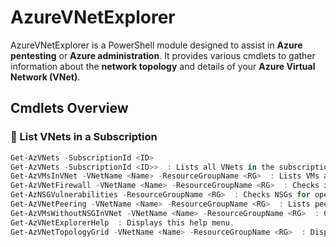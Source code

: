 # AzureVNetExplorer

AzureVNetExplorer is a PowerShell module designed to assist in **Azure pentesting** or **Azure administration**. It provides various cmdlets to gather information about the **network topology** and details of your **Azure Virtual Network (VNet)**.

## Cmdlets Overview

### 🔹 List VNets in a Subscription
```powershell
Get-AzVNets -SubscriptionId <ID>
Get-AzVNets -SubscriptionId <ID>>  : Lists all VNets in the subscription.
Get-AzVMsInVNet -VNetName <Name> -ResourceGroupName <RG>  : Lists VMs and their IPs in a VNet.
Get-AzVNetFirewall -VNetName <Name> -ResourceGroupName <RG>  : Checks if a Firewall is linked to a VNet.
Get-AzNSGVulnerabilities -ResourceGroupName <RG>  : Checks NSGs for open inbound rules (high-risk ports).
Get-AzVNetPeering -VNetName <Name> -ResourceGroupName <RG>  : Lists peered VNets and verifies connectivity.
Get-AzVMsWithoutNSGInVNet -VNetName <Name> -ResourceGroupName <RG>  : Checks if VMs within a VNet have NSGs.
Get-AzVNetExplorerHelp  : Displays this help menu.
Get-AzVNetTopologyGrid -VNetName <Name> -ResourceGroupName <RG>  : Displays VM topology in a grid format using Out-GridView.
```
